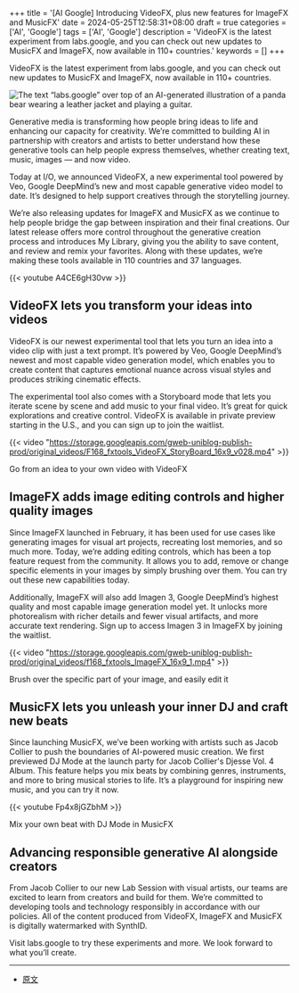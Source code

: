 +++
title = '[AI Google] Introducing VideoFX, plus new features for ImageFX and MusicFX'
date = 2024-05-25T12:58:31+08:00
draft = true
categories = ['AI', 'Google']
tags = ['AI', 'Google']
description = 'VideoFX is the latest experiment from labs.google, and you can check out new updates to MusicFX and ImageFX, now available in 110+ countries.'
keywords = []
+++

VideoFX is the latest experiment from labs.google, and you can check out new updates to MusicFX and ImageFX, now available in 110+ countries.

![The text “labs.google” over top of an AI-generated illustration of a panda bear wearing a leather jacket and playing a guitar.](https://storage.googleapis.com/gweb-uniblog-publish-prod/images/OPT_01_45S_VIDEOFX_HERO_IMAGE_20.width-1200.format-webp_X0AKE5c.webp)

Generative media is transforming how people bring ideas to life and enhancing our capacity for creativity. We’re committed to building AI in partnership with creators and artists to better understand how these generative tools can help people express themselves, whether creating text, music, images — and now video.

Today at I/O, we announced VideoFX, a new experimental tool powered by Veo, Google DeepMind’s new and most capable generative video model to date. It’s designed to help support creatives through the storytelling journey.

We’re also releasing updates for ImageFX and MusicFX as we continue to help people bridge the gap between inspiration and their final creations. Our latest release offers more control throughout the generative creation process and introduces My Library, giving you the ability to save content, and review and remix your favorites. Along with these updates, we’re making these tools available in 110 countries and 37 languages.

{{< youtube A4CE6gH30vw >}}

## VideoFX lets you transform your ideas into videos
VideoFX is our newest experimental tool that lets you turn an idea into a video clip with just a text prompt. It’s powered by Veo, Google DeepMind’s newest and most capable video generation model, which enables you to create content that captures emotional nuance across visual styles and produces striking cinematic effects.

The experimental tool also comes with a Storyboard mode that lets you iterate scene by scene and add music to your final video. It’s great for quick explorations and creative control. VideoFX is available in private preview starting in the U.S., and you can sign up to join the waitlist.

{{< video "https://storage.googleapis.com/gweb-uniblog-publish-prod/original_videos/F168_fxtools_VideoFX_StoryBoard_16x9_v028.mp4" >}}

Go from an idea to your own video with VideoFX

## ImageFX adds image editing controls and higher quality images
Since ImageFX launched in February, it has been used for use cases like generating images for visual art projects, recreating lost memories, and so much more. Today, we’re adding editing controls, which has been a top feature request from the community. It allows you to add, remove or change specific elements in your images by simply brushing over them. You can try out these new capabilities today.

Additionally, ImageFX will also add Imagen 3, Google DeepMind’s highest quality and most capable image generation model yet. It unlocks more photorealism with richer details and fewer visual artifacts, and more accurate text rendering. Sign up to access Imagen 3 in ImageFX by joining the waitlist.

{{< video "https://storage.googleapis.com/gweb-uniblog-publish-prod/original_videos/f168_fxtools_ImageFX_16x9_1.mp4" >}}

Brush over the specific part of your image, and easily edit it

## MusicFX lets you unleash your inner DJ and craft new beats
Since launching MusicFX, we’ve been working with artists such as Jacob Collier to push the boundaries of AI-powered music creation. We first previewed DJ Mode at the launch party for Jacob Collier's Djesse Vol. 4 Album. This feature helps you mix beats by combining genres, instruments, and more to bring musical stories to life. It’s a playground for inspiring new music, and you can try it now.

{{< youtube Fp4x8jGZbhM >}}

Mix your own beat with DJ Mode in MusicFX

## Advancing responsible generative AI alongside creators
From Jacob Collier to our new Lab Session with visual artists, our teams are excited to learn from creators and build for them. We’re committed to developing tools and technology responsibly in accordance with our policies. All of the content produced from VideoFX, ImageFX and MusicFX is digitally watermarked with SynthID.

Visit labs.google to try these experiments and more. We look forward to what you’ll create.

---

- [原文](https://blog.google/technology/ai/google-labs-video-fx-generative-ai/)
<!-- - [Blog | Learn AI from scratch](...) -->
